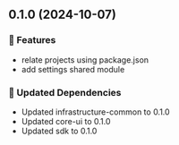## 0.1.0 (2024-10-07)

### 🚀 Features

- relate projects using package.json
- add settings shared module

### 🧱 Updated Dependencies

- Updated infrastructure-common to 0.1.0
- Updated core-ui to 0.1.0
- Updated sdk to 0.1.0